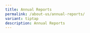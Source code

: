 ```yaml
---
title: Annual Reports
permalink: /about-us/annual-reports/
variant: tiptap
description: Annual Reports
---
```


